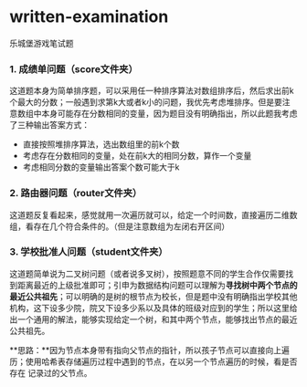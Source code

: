 # written-examination
乐城堡游戏笔试题

### 1. 成绩单问题（score文件夹）

​		这道题本身为简单排序题，可以采用任一种排序算法对数组排序后，然后求出前k个最大的分数；一般遇到求第k大或者k小的问题，我优先考虑堆排序。
​		但是要注意数组中本身可能存在分数相同的变量，因为题目没有明确指出，所以此题我考虑了三种输出答案方式：

- 直接按照堆排序算法，选出数组里的前k个数
- 考虑存在分数相同的变量，处在前k大的相同分数，算作一个变量
- 考虑相同分数的变量输出答案个数可能大于k

### 2. 路由器问题（router文件夹）

这道题反复看起来，感觉就用一次遍历就可以，给定一个时间数，直接遍历二维数组，看存在几个符合条件的。（但是注意数组为左闭右开区间）

### 3. 学校批准人问题（student文件夹）

​		这道题简单说为二叉树问题（或者说多叉树），按照题意不同的学生合作仅需要找到距离最近的上级批准即可；引申为数据结构问题可以理解为**寻找树中两个节点的最近公共祖先**；可以明确的是树的根节点为校长，但是题中没有明确指出学校其他机构，这下设多少院，院又下设多少系以及具体的班级对应到的学生；所以这里给出一个通用的解法，能够实现给定一个树，和其中两个节点，能够找出节点的最近公共祖先。

​		**思路：**因为节点本身带有指向父节点的指针，所以孩子节点可以直接向上遍历；使用哈希表存储遍历过程中遇到的节点，在以另一个节点遍历的时候，看是否存在 记录过的父节点。

